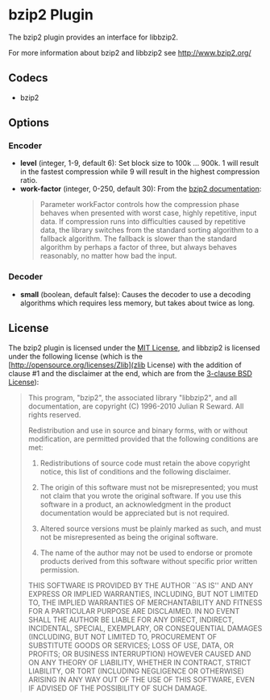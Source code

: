 # bzip2 Plugin #

The bzip2 plugin provides an interface for libbzip2.

For more information about bzip2 and libbzip2 see
http://www.bzip2.org/

## Codecs ##

- bzip2

## Options ##

### Encoder ###

- **level** (integer, 1-9, default 6): Set block size to 100k ... 900k.  1 will
  result in the fastest compression while 9 will result in the
  highest compression ratio.
- **work-factor** (integer, 0-250, default 30): From the [bzip2
  documentation](http://www.bzip.org/1.0.5/bzip2-manual-1.0.5.html):
  > Parameter workFactor controls how the compression phase behaves
  > when presented with worst case, highly repetitive, input data. If
  > compression runs into difficulties caused by repetitive data, the
  > library switches from the standard sorting algorithm to a
  > fallback algorithm. The fallback is slower than the standard
  > algorithm by perhaps a factor of three, but always behaves
  > reasonably, no matter how bad the input.

### Decoder ###

- **small** (boolean, default false): Causes the decoder to use a
    decoding algorithms which requires less memory, but takes about
    twice as long.

## License ##

The bzip2 plugin is licensed under the [MIT
License](http://opensource.org/licenses/MIT), and libbzip2 is licensed
under the following license (which is the
[http://opensource.org/licenses/Zlib](zlib License) with the addition
of clause #1 and the disclaimer at the end, which are from the
[3-clause BSD License](http://opensource.org/licenses/BSD-3-Clause)):

> This program, "bzip2", the associated library "libbzip2", and all
> documentation, are copyright (C) 1996-2010 Julian R Seward.  All
> rights reserved.
>
> Redistribution and use in source and binary forms, with or without
> modification, are permitted provided that the following conditions
> are met:
>
> 1. Redistributions of source code must retain the above copyright
>    notice, this list of conditions and the following disclaimer.
>
> 2. The origin of this software must not be misrepresented; you must
>    not claim that you wrote the original software.  If you use this
>    software in a product, an acknowledgment in the product
>    documentation would be appreciated but is not required.
>
> 3. Altered source versions must be plainly marked as such, and must
>    not be misrepresented as being the original software.
>
> 4. The name of the author may not be used to endorse or promote 
>    products derived from this software without specific prior written 
>    permission.
>
> THIS SOFTWARE IS PROVIDED BY THE AUTHOR ``AS IS'' AND ANY EXPRESS
> OR IMPLIED WARRANTIES, INCLUDING, BUT NOT LIMITED TO, THE IMPLIED
> WARRANTIES OF MERCHANTABILITY AND FITNESS FOR A PARTICULAR PURPOSE
> ARE DISCLAIMED.  IN NO EVENT SHALL THE AUTHOR BE LIABLE FOR ANY
> DIRECT, INDIRECT, INCIDENTAL, SPECIAL, EXEMPLARY, OR CONSEQUENTIAL
> DAMAGES (INCLUDING, BUT NOT LIMITED TO, PROCUREMENT OF SUBSTITUTE
> GOODS OR SERVICES; LOSS OF USE, DATA, OR PROFITS; OR BUSINESS
> INTERRUPTION) HOWEVER CAUSED AND ON ANY THEORY OF LIABILITY,
> WHETHER IN CONTRACT, STRICT LIABILITY, OR TORT (INCLUDING
> NEGLIGENCE OR OTHERWISE) ARISING IN ANY WAY OUT OF THE USE OF THIS
> SOFTWARE, EVEN IF ADVISED OF THE POSSIBILITY OF SUCH DAMAGE.